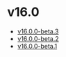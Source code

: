 # v16.0

- [v16.0.0-beta.3](v16.0.0-3.ja.md)
- [v16.0.0-beta.2](v16.0.0-2.ja.md)
- [v16.0.0-beta.1](v16.0.0-1.ja.md)
